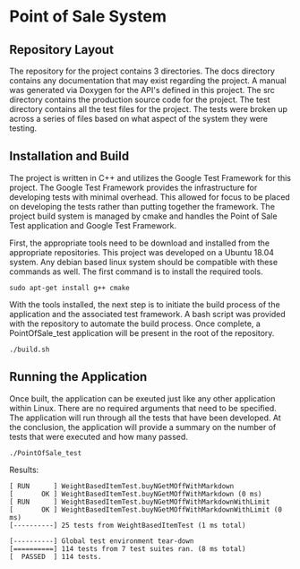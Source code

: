 # Point of Sale System

## Repository Layout
The repository for the project contains 3 directories. The docs directory contains any documentation that may exist regarding the project. A manual was generated via Doxygen for the API's defined in this project. The src directory contains the production source code for the project. The test directory contains all the test files for the project. The tests were broken up across a series of files based on what aspect of the system they were testing.

## Installation and Build
The project is written in C++ and utilizes the Google Test Framework for this project. The Google Test Framework provides the infrastructure for developing tests with minimal overhead. This allowed for focus to be placed on developing the tests rather than putting together the framework. The project build system is managed by cmake and handles the Point of Sale Test application and Google Test Framework.

First, the appropriate tools need to be download and installed from the appropriate repositories. This project was developed on a Ubuntu 18.04 system. Any debian based linux system should be compatible with these commands as well. The first command is to install the required tools.

`sudo apt-get install g++ cmake`

With the tools installed, the next step is to initiate the build process of the application and the associated test framework. A bash script was provided with the repository to automate the build process. Once complete, a PointOfSale_test application will be present in the root of the repository.

`./build.sh`

## Running the Application
Once built, the application can be exeuted just like any other application within Linux. There are no required arguments that need to be specified. 
The application will run through all the tests that have been developed. At the conclusion, the application will provide a summary on the number
of tests that were executed and how many passed.

`./PointOfSale_test`


Results:
```
[ RUN      ] WeightBasedItemTest.buyNGetMOffWithMarkdown
[       OK ] WeightBasedItemTest.buyNGetMOffWithMarkdown (0 ms)
[ RUN      ] WeightBasedItemTest.buyNGetMOffWithMarkdownWithLimit
[       OK ] WeightBasedItemTest.buyNGetMOffWithMarkdownWithLimit (0 ms)
[----------] 25 tests from WeightBasedItemTest (1 ms total)

[----------] Global test environment tear-down
[==========] 114 tests from 7 test suites ran. (8 ms total)
[  PASSED  ] 114 tests.
```